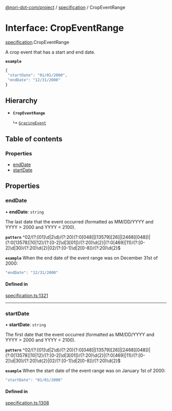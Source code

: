 [@nori-dot-com/project](../README.md) / [specification](../modules/specification.md) / CropEventRange

# Interface: CropEventRange

[specification](../modules/specification.md).CropEventRange

A crop event that has a start and end date.

**`example`**

```js
{
 "startDate": "01/01/2000",
 "endDate": "12/31/2000"
}
```

## Hierarchy

- **`CropEventRange`**

  ↳ [`GrazingEvent`](specification.GrazingEvent.md)

## Table of contents

### Properties

- [endDate](specification.CropEventRange.md#enddate)
- [startDate](specification.CropEventRange.md#startdate)

## Properties

### endDate

• **endDate**: `string`

The last date that the event occurred (formatted as MM/DD/YYYY and YYYY > 2000 and YYYY < 2100).

**`pattern`** ^02\/(?:[01]\d|2\d)\/(?:20)(?:0[048]|[13579][26]|[2468][048])|(?:0[13578]|10|12)\/(?:[0-2]\d|3[01])\/(?:20)\d{2}|(?:0[469]|11)\/(?:[0-2]\d|30)\/(?:20)\d{2}|02\/(?:[0-1]\d|2[0-8])\/(?:20)\d{2}$

**`example`** When the end date of the event range was on December 31st of 2000:

```js
"endDate": "12/31/2000"
```

#### Defined in

[specification.ts:1321](https://github.com/nori-dot-eco/nori-dot-com/blob/0db6c17/packages/project/src/specification.ts#L1321)

___

### startDate

• **startDate**: `string`

The first date that the event occurred (formatted as MM/DD/YYYY and YYYY > 2000 and YYYY < 2100).

**`pattern`** ^02\/(?:[01]\d|2\d)\/(?:20)(?:0[048]|[13579][26]|[2468][048])|(?:0[13578]|10|12)\/(?:[0-2]\d|3[01])\/(?:20)\d{2}|(?:0[469]|11)\/(?:[0-2]\d|30)\/(?:20)\d{2}|02\/(?:[0-1]\d|2[0-8])\/(?:20)\d{2}$

**`example`** When the start date of the event range was on January 1st of 2000:

```js
"startDate": "01/01/2000"
```

#### Defined in

[specification.ts:1308](https://github.com/nori-dot-eco/nori-dot-com/blob/0db6c17/packages/project/src/specification.ts#L1308)
